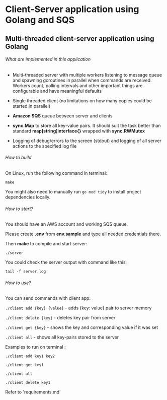 # Client-Server application using Golang and SQS

## Multi-threaded client-server application using Golang

###### What are implemented in this application

- Multi-threaded server with multiple workers listening to message queue and spawning goroutines in parallel when commands are received. Workers count, polling intervals and other important things are configurable and have meaningful defaults

- Single threaded client (no limitations on how many copies could be started in parallel)

- **Amazon SQS** queue between server and clients

- **sync.Map** to store all key-value pairs.
  It should suit the task better than standard **map[string]interface{}** wrapped with **sync.RWMutex**
  
- Logging of debug/errors to the screen (stdout) and logging of all server actions to the specified log file

###### How to build

On Linux, run the following command in terminal:

`make`

You might also need to manually run `go mod tidy` to install project dependencies locally.

###### How to start?

You should have an AWS account and working SQS queue.

Please create **.env** from **env.sample** and type all needed credentials there.

Then **make** to compile and start server:

`./server`

You could check the server output with command like this:

`tail -f server.log`

###### How to use?

You can send commands with client app:

`./client add {key} {value}` - adds {key: value} pair to server memory

`./client delete {key}` - deletes key pair from server

`./client get {key}` - shows the key and corresponding value if it was set

`./client all` - shows all key-pairs stored to the server

Examples to run on terminal :

```
./client add key1 key2

./client get key1

./client all

./client delete key1
```
Refer to 'requirements.md'
